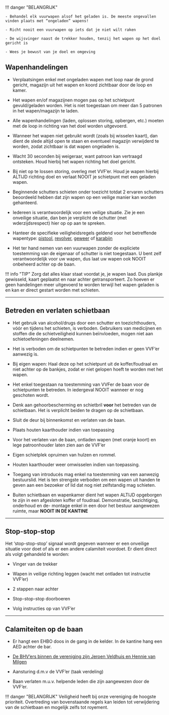 
!!! danger "BELANGRIJK"

    - Behandel elk vuurwapen alsof het geladen is. De meeste ongevallen vinden plaats met “ongeladen” wapens! 

    - Richt nooit een vuurwapen op iets dat je niet wilt raken

    - De wijsvinger naast de trekker houden, tenzij het wapen op het doel gericht is

    - Wees je bewust van je doel en omgeving


## Wapenhandelingen

- Verplaatsingen enkel met ongeladen  wapen met loop naar de grond gericht, magazijn uit het wapen en koord zichtbaar door de loop en kamer.

- Het wapen en/of magazijnen mogen pas op het schietpunt gevuld/geladen worden. Het is niet toegestaan om meer dan 5 patronen in het wapen/magazijn te laden.

- Alle wapenhandelingen (laden, oplossen storing, opbergen, etc.) moeten met de loop in richting van het doel worden uitgevoerd.

- Wanneer het wapen niet gebruikt wordt (zoals bij wisselen kaart), dan dient de slede altijd open te staan en eventueel magazijn verwijderd te worden, zodat zichtbaar is dat wapen ongeladen is.

- Wacht 30 seconden bij weigeraar, want patroon kan vertraagd ontsteken. Houd hierbij het wapen richting het doel gericht.

- Bij niet op te lossen storing, overleg met VVF’er. Houd je wapen hierbij ALTIJD richting doel en verlaat NOOIT je schietpunt met een geladen wapen.

- Beginnende schutters schieten onder toezicht totdat 2 ervaren schutters beoordeeld hebben dat zijn wapen op een veilige manier kan worden gehanteerd.

- Iedereen is verantwoordelijk voor een veilige situatie. Zie je een onveilige situatie, dan ben je verplicht de schutter (met wderzijdsrespect) hier op op aan te spreken. 

- Hanteer de specifieke veiligheidsregels geldend voor het betreffende wapentype: [pistool](../techniek/instructie-pistool.md), [revolver](../techniek/instructie-revolver.md),  [geweer](../techniek/instructie-geweer.md) of [karabijn](../techniek/instructie-karabijn.md)

- Het ter hand nemen van een vuurwapen zonder de expliciete toestemming van de eigenaar of schutter is niet toegestaan. U bent zelf verantwoordelijk voor uw wapen, dus laat uw wapen ook NOOIT onbeheerd achter op de baan.


!!! info "TIP"
    Zorg dat alles klaar staat voordat je, je wapen laad. Dus plankje gewisseld, kaart geplaatst en naar achter getransporteert. Zo hoeven er geen handelingen meer uitgevoerd
    te worden terwijl het wapen geladen is en kan er direct gestart worden met schieten.

---

## Betreden en verlaten schietbaan

- Het gebruik van alcohol/drugs door een schutter en toezichthouders, vóór en tijdens het schieten, is verboden. Gebruikers van medicijnen en stoffen die de schietveiligheid kunnen beïnvloeden, mogen niet aan schietoefeningen deelnemen.

- Het is verboden om de schietpunten te betreden indien er geen VVF’er aanwezig is.

- Bij eigen wapen: Haal deze op het schietpunt uit de koffer/foudraal en niet achter op de bankjes, zodat er niet gelopen hoeft te worden met het wapen.

- Het enkel toegestaan na toestemming van VVFer de baan voor de schietpunten te betreden. In iedergeval NOOIT wanneer er nog geschoten wordt.

- Denk aan gehoorbescherming en schietbril **voor** het betreden van de schietbaan. Het is verplicht beiden te dragen op de schietbaan.

- Sluit de deur bij binnenkomst en verlaten van de baan.

- Plaats houten kaarthouder indien van toepassing

- Voor het verlaten van de baan, ontladen wapen (met oranje koort) en lege patroonhouder laten zien aan de VVF’er

- Eigen schietplek opruimen van hulzen en rommel.

- Houten kaarthouder weer omwisselen indien van toepassing.

- Toegang van introducés mag enkel na toestemming van een aanwezig bestuurslid. Het is ten strengste verboden om een wapen uit handen te geven aan een bezoeker of lid dat nog niet zelfstandig mag schieten.

- Buiten schietbaan en wapenkamer dient het wapen ALTIJD opgeborgen te zijn in een afgesloten koffer of foudraal. Demonstratie, bezichtiging, onderhoud en de- montage enkel in een door het bestuur aangewezen ruimte, maar **NOOIT IN DE KANTINE**

---

## Stop-stop-stop

Het ‘stop-stop-stop’ signaal wordt gegeven wanneer er een onveilige situatie voor doet of als er een andere calamiteit voordoet. Er dient direct als volgt gehandeld te worden:

- Vinger van de trekker

- Wapen in veilige richting leggen (wacht met ontladen tot instructie VVF’er)

- 2 stappen naar achter

- Stop-stop-stop doorboeren

- Volg instructies op van VVF’er

---

## Calamiteiten op de baan

- Er hangt een EHBO doos in de gang in de kelder. In de kantine hang een AED achter de bar.

- [De BHV’ers binnen de vereniging zijn Jeroen Veldhuis en Hennie van Milgen](bedrijfshulpverlinging.md)

- Aansturing d.m.v de VVF’er (taak verdeling)

- Baan verlaten m.u.v. helpende leden die zijn aangewezen door de VVF’er.

!!! danger "BELANGRIJK"
    Veiligheid heeft bij onze vereniging de hoogste prioriteit. Overtreding van bovenstaande regels kan leiden tot
    verwijdering van de schietbaan en mogelijk zelfs tot royement.